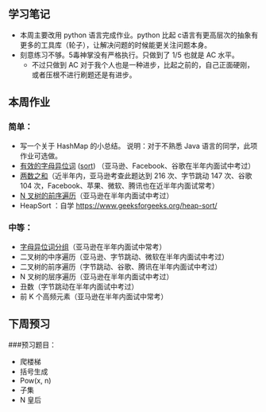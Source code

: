 ## 学习笔记 ##
* 本周主要改用 python 语言完成作业。python 比起 c语言有更高层次的抽象有更多的工具库（轮子），让解决问题的时候能更关注问题本身。
* 刻意练习不够。5毒神掌没有严格执行。只做到了 1/5 也就是 AC 水平。
  *  不过只做到 AC 对于我个人也是一种进步，比起之前的，自己正面硬刚，或者压根不进行刷题还是有进步。  

## 本周作业 ##

### 简单：
* 写一个关于 HashMap 的小总结。
说明：对于不熟悉 Java 语言的同学，此项作业可选做。
* [有效的字母异位词](242.valid-anagram.py3) ([sort](242.valid-anagram_sort.py3)) （亚马逊、Facebook、谷歌在半年内面试中考过）
* [两数之和](1.two-sum.py3)（近半年内，亚马逊考查此题达到 216 次、字节跳动 147 次、谷歌 104 次，Facebook、苹果、微软、腾讯也在近半年内面试常考）
* [N 叉树的前序遍历](589.n-ary-tree-preorder-traversal.c)（亚马逊在半年内面试中考过）
* HeapSort ：自学 https://www.geeksforgeeks.org/heap-sort/
### 中等：
* [字母异位词分组](49.group-anagrams.py3)（亚马逊在半年内面试中常考）
* 二叉树的中序遍历（亚马逊、字节跳动、微软在半年内面试中考过）
* 二叉树的前序遍历（字节跳动、谷歌、腾讯在半年内面试中考过）
* N 叉树的层序遍历（亚马逊在半年内面试中考过）
* 丑数（字节跳动在半年内面试中考过）
* 前 K 个高频元素（亚马逊在半年内面试中常考）
## 下周预习
###预习题目：
* 爬楼梯
* 括号生成
* Pow(x, n)
* 子集
* N 皇后
